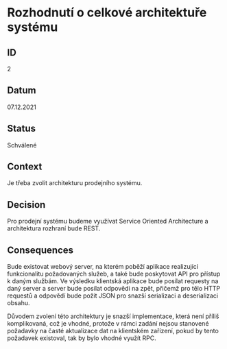 # Rozhodnutí o celkové architektuře systému

## ID
2

## Datum
07.12.2021

## Status
Schválené

## Context
Je třeba zvolit architekturu prodejního systému.

## Decision
Pro prodejní systému budeme využívat Service Oriented Architecture a architektura rozhraní bude REST.

## Consequences
Bude existovat webový server, na kterém poběží aplikace realizující funkcionalitu požadovaných služeb, a také bude poskytovat API pro přístup k daným službám. Ve výsledku klientská aplikace bude posílat requesty na daný server a server bude posílat odpovědi na zpět, přičemž pro tělo HTTP requestů a odpovědí bude požit JSON pro snazší serializaci a deserializaci obsahu.

Důvodem zvolení této architektury je snazší implementace, která není příliš komplikovaná, což je vhodné, protože v rámci zadání nejsou stanovené požadavky na časté aktualizace dat na klientském zařízení, pokud by tento požadavek existoval, tak by bylo vhodné využít RPC.